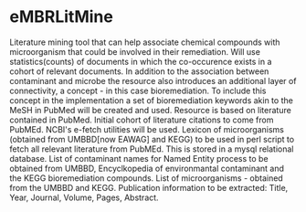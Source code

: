 # eMBRLitMine
Literature mining tool that can help associate chemical compounds with microorganism that could be involved in their remediation. Will use statistics(counts) of documents in which the co-occurence exists in a cohort of relevant documents. In addition to the association between contaminant and microbe the resource also introduces an additional layer of connectivity, a concept - in this case bioremediation. To include this concept in the implementation a set of bioremediation keywords akin to the MeSH in PubMed will be created and used. Resource is based on literature contained in PubMed. Initial cohort of literature citations to come from PubMEd. NCBI's e-fetch utilities will be used. Lexicon of microorganisms (obtained from UMBBD[now EAWAG] and KEGG) to be used in perl script to fetch all relevant literature from PubMEd. This is stored in a mysql relational database. List of contaminant names for Named Entity process to be obtained from UMBBD, Encyclkopedia of environmantal contaminant and the KEGG bioremediation compounds. List of microorganisms - obtained from the UMBBD and KEGG. Publication information to be extracted: Title, Year, Journal, Volume, Pages, Abstract. 
